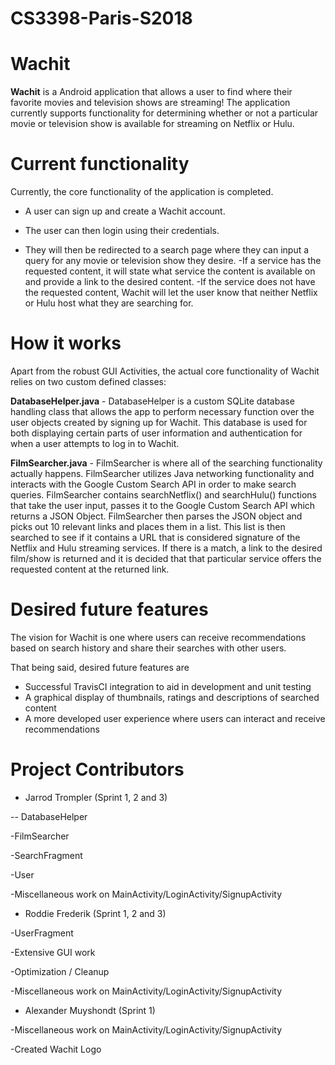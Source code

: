# CS3398-Paris-S2018

# Wachit

**Wachit** is a Android application that allows a user to find where their favorite movies and television shows are streaming! The application currently supports functionality for determining whether or not a particular movie or television show is available for streaming on Netflix or Hulu.

# Current functionality
Currently, the core functionality of the application is completed. 
- A user can sign up and create a Wachit account. 
 
- The user can then login using their credentials. 

- They will then be redirected to a search page where they can input a query for any movie or television show they desire. 
-If a service has the requested content, it will state what service the content is available on and provide a link to the desired content. 
-If the service does not have the requested content, Wachit will let the user know that neither Netflix or Hulu host what they are searching for.

# How it works

Apart from the robust GUI Activities, the actual core functionality of Wachit relies on two custom defined classes:

**DatabaseHelper.java** - DatabaseHelper is a custom SQLite database handling class that allows the app to perform necessary function over the user objects created by signing up for Wachit. This database is used for both displaying certain parts of user information and authentication for when a user attempts to log in to Wachit.

**FilmSearcher.java** - FilmSearcher is where all of the searching functionality actually happens. FilmSearcher utilizes Java networking functionality and interacts with the Google Custom Search API in order to make search queries. FilmSearcher contains searchNetflix() and searchHulu() functions that take the user input, passes it to the Google Custom Search API which returns a JSON Object. FilmSearcher then parses the JSON object and picks out 10 relevant links and places them in a list. This list is then searched to see if it contains a URL that is considered signature of the Netflix and Hulu streaming services. If there is a match, a link to the desired film/show is returned and it is decided that that particular service offers the requested content at the returned link.

# Desired future features
The vision for Wachit is one where users can receive recommendations based on search history and share their searches with other users.

That being said, desired future features are

- Successful TravisCI integration to aid in development and unit testing
- A graphical display of thumbnails, ratings and descriptions of searched content
- A more developed user experience where users can interact and receive recommendations

# Project Contributors
- Jarrod Trompler (Sprint 1, 2 and 3)

-- DatabaseHelper

-FilmSearcher

-SearchFragment

-User

-Miscellaneous work on MainActivity/LoginActivity/SignupActivity
 
 
- Roddie Frederik (Sprint 1, 2 and 3)

-UserFragment

-Extensive GUI work

-Optimization / Cleanup

-Miscellaneous work on MainActivity/LoginActivity/SignupActivity
 
 
- Alexander Muyshondt (Sprint 1)

-Miscellaneous work on MainActivity/LoginActivity/SignupActivity

-Created Wachit Logo
